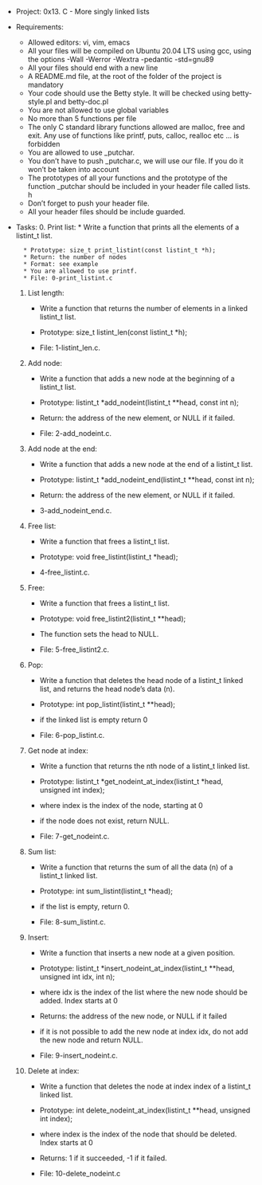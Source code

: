 * Project: 0x13. C - More singly linked lists

* Requirements:
	* Allowed editors: vi, vim, emacs
	* All your files will be compiled on Ubuntu 20.04 LTS using gcc, using the options -Wall -Werror -Wextra -pedantic -std=gnu89
	* All your files should end with a new line
	* A README.md file, at the root of the folder of the project is mandatory
	* Your code should use the Betty style. It will be checked using betty-style.pl and betty-doc.pl
	* You are not allowed to use global variables
	* No more than 5 functions per file
	* The only C standard library functions allowed are malloc, free and exit. Any use of functions like printf, puts, calloc, realloc etc		… is forbidden
	* You are allowed to use _putchar.
	* You don’t have to push _putchar.c, we will use our file. If you do it won’t be taken into account
	* The prototypes of all your functions and the prototype of the function _putchar should be included in your header file called lists.		h
	* Don’t forget to push your header file.
 	* All your header files should be include guarded.

* Tasks:
	0. Print list:
		* Write a function that prints all the elements of a listint_t list.

		* Prototype: size_t print_listint(const listint_t *h);
		* Return: the number of nodes
		* Format: see example
		* You are allowed to use printf.
		* File: 0-print_listint.c
	1. List length:
		* Write a function that returns the number of elements in a linked listint_t list.

		* Prototype: size_t listint_len(const listint_t *h);
		* File: 1-listint_len.c.
	2. Add node:
		* Write a function that adds a new node at the beginning of a listint_t list.

		* Prototype: listint_t *add_nodeint(listint_t **head, const int n);
		* Return: the address of the new element, or NULL if it failed.
		* File: 2-add_nodeint.c.
	3. Add node at the end:
		* Write a function that adds a new node at the end of a listint_t list.

		* Prototype: listint_t *add_nodeint_end(listint_t **head, const int n);
		* Return: the address of the new element, or NULL if it failed.
		* 3-add_nodeint_end.c.
	4. Free list:
		* Write a function that frees a listint_t list.

		* Prototype: void free_listint(listint_t *head);
		* 4-free_listint.c.
	5. Free:
		* Write a function that frees a listint_t list.

		* Prototype: void free_listint2(listint_t **head);
		* The function sets the head to NULL.
		* File: 5-free_listint2.c.
	6. Pop:
		* Write a function that deletes the head node of a listint_t linked list, and returns the head node’s data (n).

		* Prototype: int pop_listint(listint_t **head);
		* if the linked list is empty return 0
		* File: 6-pop_listint.c.
	7. Get node at index:
		* Write a function that returns the nth node of a listint_t linked list.

		* Prototype: listint_t *get_nodeint_at_index(listint_t *head, unsigned int index);
		* where index is the index of the node, starting at 0
		* if the node does not exist, return NULL.
		* File: 7-get_nodeint.c.
	8. Sum list:
		* Write a function that returns the sum of all the data (n) of a listint_t linked list.

		* Prototype: int sum_listint(listint_t *head);
		* if the list is empty, return 0.
		* File: 8-sum_listint.c.
	9. Insert:
		* Write a function that inserts a new node at a given position.

		* Prototype: listint_t *insert_nodeint_at_index(listint_t **head, unsigned int idx, int n);
		* where idx is the index of the list where the new node should be added. Index starts at 0
		* Returns: the address of the new node, or NULL if it failed
		* if it is not possible to add the new node at index idx, do not add the new node and return NULL.
		* File: 9-insert_nodeint.c.
	10. Delete at index:
		* Write a function that deletes the node at index index of a listint_t linked list.

		* Prototype: int delete_nodeint_at_index(listint_t **head, unsigned int index);
		* where index is the index of the node that should be deleted. Index starts at 0
		* Returns: 1 if it succeeded, -1 if it failed.
		* File: 10-delete_nodeint.c
		

